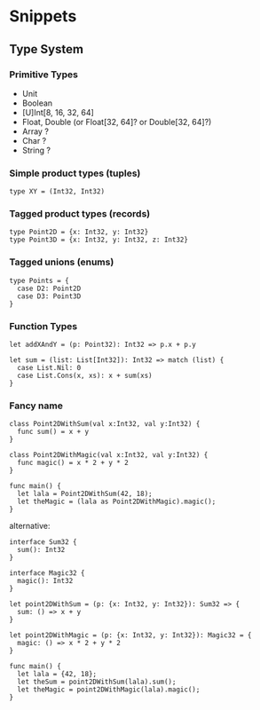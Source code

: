# Snippets

## Type System

### Primitive Types
 - Unit
 - Boolean
 - [U]Int[8, 16, 32, 64]
 - Float, Double (or Float[32, 64]? or Double[32, 64]?)
 - Array<primitive type> ?
 - Char ?
 - String ?

### Simple product types (tuples)

```
type XY = (Int32, Int32)
```

### Tagged product types (records)

```
type Point2D = {x: Int32, y: Int32}
type Point3D = {x: Int32, y: Int32, z: Int32}
```

### Tagged unions (enums)

```
type Points = {
  case D2: Point2D
  case D3: Point3D
}
```

### Function Types

```
let addXAndY = (p: Point32): Int32 => p.x + p.y
```

```
let sum = (list: List[Int32]): Int32 => match (list) {
  case List.Nil: 0
  case List.Cons(x, xs): x + sum(xs) 
}
```

### Fancy name

```
class Point2DWithSum(val x:Int32, val y:Int32) {
  func sum() = x + y
}

class Point2DWithMagic(val x:Int32, val y:Int32) {
  func magic() = x * 2 + y * 2
}

func main() {
  let lala = Point2DWithSum(42, 18);
  let theMagic = (lala as Point2DWithMagic).magic();
}
```

alternative:

```
interface Sum32 {
  sum(): Int32
}

interface Magic32 {
  magic(): Int32
}

let point2DWithSum = (p: {x: Int32, y: Int32}): Sum32 => {
  sum: () => x + y
}

let point2DWithMagic = (p: {x: Int32, y: Int32}): Magic32 = {
  magic: () => x * 2 + y * 2
}

func main() {
  let lala = {42, 18};
  let theSum = point2DWithSum(lala).sum();
  let theMagic = point2DWithMagic(lala).magic();
}
```
